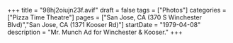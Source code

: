 +++
title = "98hj2oiujn23f.avif"
draft = false
tags = ["Photos"]
categories = ["Pizza Time Theatre"]
pages = ["San Jose, CA (370 S Winchester Blvd)","San Jose, CA (1371 Kooser Rd)"]
startDate = "1979-04-08"
description = "Mr. Munch Ad for Winchester & Kooser."
+++

